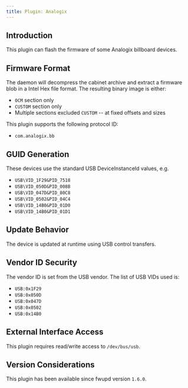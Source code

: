 ```yaml
---
title: Plugin: Analogix
---
```


## Introduction

This plugin can flash the firmware of some Analogix billboard devices.

## Firmware Format

The daemon will decompress the cabinet archive and extract a firmware blob in
a Intel Hex file format. The resulting binary image is either:

* `OCM` section only
* `CUSTOM` section only
* Multiple sections excluded `CUSTOM` -- at fixed offsets and sizes

This plugin supports the following protocol ID:

* `com.analogix.bb`

## GUID Generation

These devices use the standard USB DeviceInstanceId values, e.g.

* `USB\VID_1F29&PID_7518`
* `USB\VID_050D&PID_008B`
* `USB\VID_047D&PID_80C8`
* `USB\VID_0502&PID_04C4`
* `USB\VID_14B0&PID_01D0`
* `USB\VID_14B0&PID_01D1`

## Update Behavior

The device is updated at runtime using USB control transfers.

## Vendor ID Security

The vendor ID is set from the USB vendor. The list of USB VIDs used is:

* `USB:0x1F29`
* `USB:0x050D`
* `USB:0x047D`
* `USB:0x0502`
* `USB:0x14B0`

## External Interface Access

This plugin requires read/write access to `/dev/bus/usb`.

## Version Considerations

This plugin has been available since fwupd version `1.6.0`.
